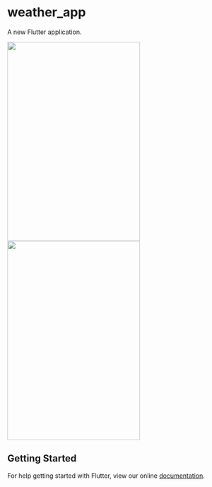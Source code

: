 # weather_app

 A new Flutter application.

  <img src="https://user-images.githubusercontent.com/35574860/43779016-e2ecc85a-9a74-11e8-991d-62f234da2728.jpg" width="300" height="450" />

<img src="https://user-images.githubusercontent.com/35574860/43779028-e96df7ee-9a74-11e8-8553-941f5d503648.jpg" width="300" height="450" />


## Getting Started

For help getting started with Flutter, view our online
[documentation](https://flutter.io/).
